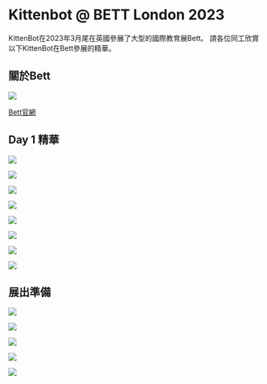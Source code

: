 # Kittenbot @ BETT London 2023

KittenBot在2023年3月尾在英國參展了大型的國際教育展Bett。 請各位同工欣賞以下KittenBot在Bett參展的精華。

## 關於Bett

![](./images/5.png)

[Bett官網](https://uk.bettshow.com/welcome)

## Day 1 精華

![](./images/8.jpg)

![](./images/9.jpg)

![](./images/10.jpg)

![](./images/11.jpg)

![](./images/12.jpg)

![](./images/13.jpg)

![](./images/14.jpg)

![](./images/15.jpg)

## 展出準備

![](./images/7.jpg)

![](./images/1.jpg)

![](./images/2.jpg)

![](./images/3.jpg)

![](./images/4.jpg)
